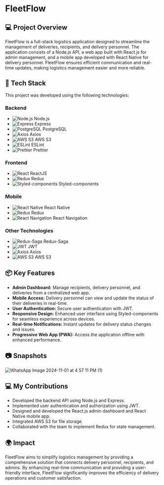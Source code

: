 # FleetFlow

## 💻 Project Overview
FleetFlow is a full-stack logistics application designed to streamline the management of deliveries, recipients, and delivery personnel. The application consists of a Node.js API, a web app built with React.js for admin management, and a mobile app developed with React Native for delivery personnel. FleetFlow ensures efficient communication and real-time updates, making logistics management easier and more reliable.

## 🚀 Tech Stack
This project was developed using the following technologies:

### Backend
- ![Node.js](https://img.shields.io/badge/Node.js-8CC84B?style=flat&logo=node.js&logoColor=white) Node.js
- ![Express](https://img.shields.io/badge/Express-000000?style=flat&logo=express&logoColor=white) Express
- ![PostgreSQL](https://img.shields.io/badge/PostgreSQL-4169E1?style=flat&logo=postgresql&logoColor=white) PostgreSQL
- ![Axios](https://img.shields.io/badge/Axios-5A29E3?style=flat&logo=axios&logoColor=white) Axios
- ![AWS S3](https://img.shields.io/badge/AWS%20S3-569A31?style=flat&logo=amazonaws&logoColor=white) AWS S3
- ![ESLint](https://img.shields.io/badge/ESLint-4B32C3?style=flat&logo=eslint&logoColor=white) ESLint
- ![Prettier](https://img.shields.io/badge/Prettier-F7B93A?style=flat&logo=prettier&logoColor=black) Prettier

### Frontend
- ![React](https://img.shields.io/badge/React-61DAFB?style=flat&logo=react&logoColor=black) ReactJS
- ![Redux](https://img.shields.io/badge/Redux-764ABC?style=flat&logo=redux&logoColor=white) Redux
- ![Styled-components](https://img.shields.io/badge/Styled--components-DB7093?style=flat&logo=styled-components&logoColor=white) Styled-components

### Mobile
- ![React Native](https://img.shields.io/badge/React%20Native-61DAFB?style=flat&logo=react&logoColor=black) React Native
- ![Redux](https://img.shields.io/badge/Redux-764ABC?style=flat&logo=redux&logoColor=white) Redux
- ![React Navigation](https://img.shields.io/badge/React%20Navigation-007AFF?style=flat&logo=react&logoColor=white) React Navigation

### Other Technologies
- ![Redux-Saga](https://img.shields.io/badge/Redux--Saga-999999?style=flat&logo=redux-saga&logoColor=white) Redux-Saga
- ![JWT](https://img.shields.io/badge/JWT-000000?style=flat&logo=json-web-tokens&logoColor=white) JWT
- ![Axios](https://img.shields.io/badge/Axios-5A29E3?style=flat&logo=axios&logoColor=white) Axios
- ![AWS S3](https://img.shields.io/badge/AWS%20S3-569A31?style=flat&logo=amazonaws&logoColor=white) AWS S3

## 📦 Key Features
- **Admin Dashboard:** Manage recipients, delivery personnel, and deliveries from a centralized web app.
- **Mobile Access:** Delivery personnel can view and update the status of their deliveries in real-time.
- **User Authentication:** Secure user authentication with JWT.
- **Responsive Design:** Enhanced user interface using Styled-components for seamless experience across devices.
- **Real-time Notifications:** Instant updates for delivery status changes and issues.
- **Progressive Web App (PWA):** Access the application offline with enhanced performance.

## 📷 Snapshots
![WhatsApp Image 2024-11-01 at 4 57 11 PM (1)](https://github.com/user-attachments/assets/49ea7963-61ce-43c0-b698-7df115d45cc9)

## 💻 My Contributions
- Developed the backend API using Node.js and Express.
- Implemented user authentication and authorization using JWT.
- Designed and developed the React.js admin dashboard and React Native mobile app.
- Integrated AWS S3 for file storage.
- Collaborated with the team to implement Redux for state management.

## 🌍 Impact
FleetFlow aims to simplify logistics management by providing a comprehensive solution that connects delivery personnel, recipients, and admins. By enhancing real-time communication and providing a user-friendly interface, FleetFlow significantly improves the efficiency of delivery operations and customer satisfaction.

